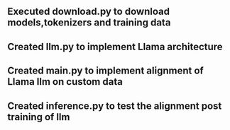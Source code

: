 
## Executed download.py to download models,tokenizers and training data
## Created llm.py to implement Llama architecture
## Created main.py to implement alignment of Llama llm on custom data
## Created inference.py to test the alignment post training of llm
